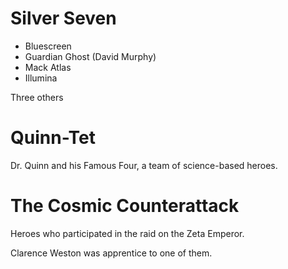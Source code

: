 <!-- TITLE: Adult Heroes -->
<!-- SUBTITLE: Heroes of the previous generations -->

# Silver Seven
* Bluescreen
* Guardian Ghost (David Murphy)
* Mack Atlas
* Illumina

Three others
# Quinn-Tet
Dr. Quinn and his Famous Four, a team of science-based heroes.
# The Cosmic Counterattack
Heroes who participated in the raid on the Zeta Emperor.

Clarence Weston was apprentice to one of them.